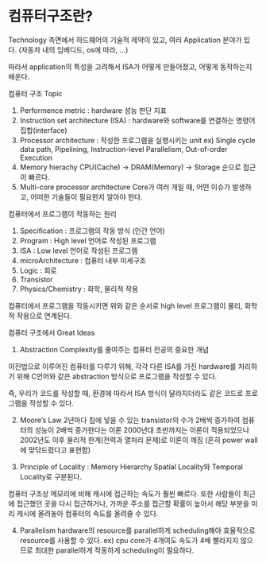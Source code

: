 # 컴퓨터구조란?

Technology 측면에서 하드웨어의 기술적 제약이 있고, 여러 Application 분야가 있다. (자동차 내의 임베디드, os에 따라, …)

따라서 application의 특성을 고려해서 ISA가 어떻게 만들어졌고, 어떻게 동작하는지 배운다.

컴퓨터 구조 Topic

1. Performence metric
: hardware 성능 판단 지표
2. Instruction set architecture (ISA)
: hardware와 software를 연결하는 명령어 집합(interface)
3. Processor architecture
: 작성한 프로그램을 실행시키는 unit
ex) Single cycle data path, Pipelining, Instruction-level Parallelism, Out-of-order Execution
4. Memory hierachy
CPU(Cache) → DRAM(Memory) → Storage 순으로 접근이 빠르다.
5. Multi-core processor architecture
Core가 여러 개일 때, 어떤 이슈가 발생하고, 어떠한 기술들이 필요한지 알아야 한다.

컴퓨터에서 프로그램이 작동하는 원리

1. Specification : 프로그램의 작동 방식 (인간 언어)
2. Program : High level 언어로 작성된 프로그램
3. ISA : Low level 언어로 작성된 프로그램
4. microArchitecture : 컴퓨터 내부 미세구조
5. Logic : 회로
6. Transistor
7. Physics/Chemistry : 화학, 물리적 작용

컴퓨터에서 프로그램을 작동시키면 위와 같은 순서로 high level 프로그램이 물리, 화학적 작용으로 연계된다.

컴퓨터 구조에서 Great Ideas

1. Abstraction
Complexity를 줄여주는 컴퓨터 전공의 중요한 개념

이진법으로 이루어진 컴퓨터를 다루기 위해, 각각 다른 ISA를 가진 hardware를 처리하기 위해 
C언어와 같은 abstraction 방식으로 프로그램을 작성할 수 있다.

즉, 우리가 코드를 작성할 때, 환경에 따라서 ISA 방식이 달라지더라도 같은 코드로 프로그램을 작성할 수 있다.

2. Moore’s Law
2년마다 칩에 넣을 수 있는 transistor의 수가 2배씩 증가하여 컴퓨터의 성능이 2배씩 증가한다는 이론
2000년대 초반까지는 이론이 적용되었으나 2002년도 이후 물리적 한계(전력과 열처리 문제)로 이론이 깨짐 (흔히 power wall에 맞닦드렸다고 표현함)

3. Principle of Locality : Memory Hierarchy
Spatial Locality와 Temporal Locality로 구분된다.

컴퓨터 구조상 메모리에 비해 캐시에 접근하는 속도가 훨씬 빠르다.
또한 사람들이 최근에 접근했던 곳을 다시 접근하거나, 가까운 주소를 접근할 확률이 높아서 해당 부분을 미리 캐시에 올려놓아 컴퓨터의 속도를 올려줄 수 있다.

4. Parallelism
hardware의 resource를 parallel하게 scheduling해야 효율적으로 resource를 사용할 수 있다.
ex) cpu core가 4개여도 속도가 4배 빨라지지 않으므로 최대한 parallel하게 작동하게 scheduling이 필요하다.